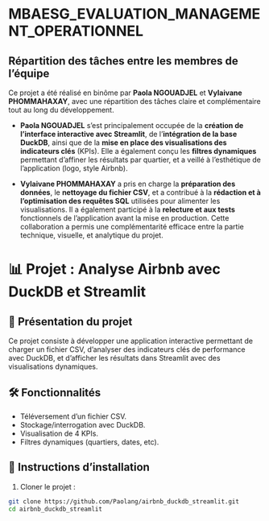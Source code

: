 # MBAESG_EVALUATION_MANAGEMENT_OPERATIONNEL 
## Répartition des tâches entre les membres de l’équipe

Ce projet a été réalisé en binôme par **Paola NGOUADJEL** et **Vylaivane PHOMMAHAXAY**, avec une répartition des tâches claire et complémentaire tout au long du développement.

- **Paola NGOUADJEL** s’est principalement occupée de la **création de l’interface interactive avec Streamlit**, de l’**intégration de la base DuckDB**, ainsi que de la **mise en place des visualisations des indicateurs clés** (KPIs). Elle a également conçu les **filtres dynamiques** permettant d’affiner les résultats par quartier, et a veillé à l’esthétique de l’application (logo, style Airbnb).

- **Vylaivane PHOMMAHAXAY** a pris en charge la **préparation des données**, le **nettoyage du fichier CSV**, et a contribué à la **rédaction et à l’optimisation des requêtes SQL** utilisées pour alimenter les visualisations. Il a également participé à la **relecture et aux tests** fonctionnels de l’application avant la mise en production.
Cette collaboration a permis une complémentarité efficace entre la partie technique, visuelle, et analytique du projet.

# 📊 Projet : Analyse Airbnb avec DuckDB et Streamlit

## 🧠 Présentation du projet
Ce projet consiste à développer une application interactive permettant de charger un fichier CSV, d’analyser des indicateurs clés de performance avec DuckDB, et d’afficher les résultats dans Streamlit avec des visualisations dynamiques.

## 🛠️ Fonctionnalités
- Téléversement d’un fichier CSV.
- Stockage/interrogation avec DuckDB.
- Visualisation de 4 KPIs.
- Filtres dynamiques (quartiers, dates, etc).

## 🚀 Instructions d’installation
1. Cloner le projet :
```bash
git clone https://github.com/Paolang/airbnb_duckdb_streamlit.git
cd airbnb_duckdb_streamlit
